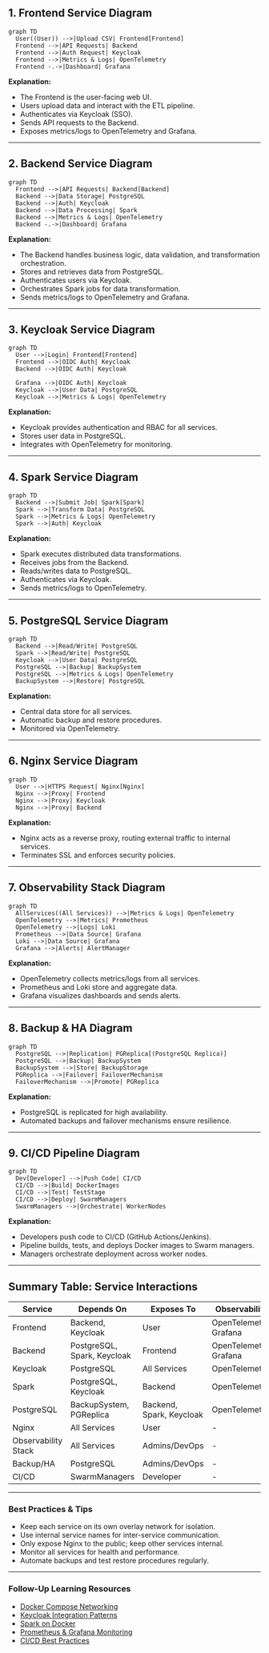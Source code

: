 ## 1. **Frontend Service Diagram**

```mermaid
graph TD
  User((User)) -->|Upload CSV| Frontend[Frontend]
  Frontend -->|API Requests| Backend
  Frontend -->|Auth Request| Keycloak
  Frontend -->|Metrics & Logs| OpenTelemetry
  Frontend -.->|Dashboard| Grafana
```

**Explanation:**  

- The Frontend is the user-facing web UI.
- Users upload data and interact with the ETL pipeline.
- Authenticates via Keycloak (SSO).
- Sends API requests to the Backend.
- Exposes metrics/logs to OpenTelemetry and Grafana.

---

## 2. **Backend Service Diagram**

```mermaid
graph TD
  Frontend -->|API Requests| Backend[Backend]
  Backend -->|Data Storage| PostgreSQL
  Backend -->|Auth| Keycloak
  Backend -->|Data Processing| Spark
  Backend -->|Metrics & Logs| OpenTelemetry
  Backend -.->|Dashboard| Grafana
```

**Explanation:**  

- The Backend handles business logic, data validation, and transformation orchestration.
- Stores and retrieves data from PostgreSQL.
- Authenticates users via Keycloak.
- Orchestrates Spark jobs for data transformation.
- Sends metrics/logs to OpenTelemetry and Grafana.

---

## 3. **Keycloak Service Diagram**

```mermaid
graph TD
  User -->|Login| Frontend[Frontend]
  Frontend -->|OIDC Auth| Keycloak
  Backend -->|OIDC Auth| Keycloak
  
  Grafana -->|OIDC Auth| Keycloak
  Keycloak -->|User Data| PostgreSQL
  Keycloak -->|Metrics & Logs| OpenTelemetry
```

**Explanation:**  

- Keycloak provides authentication and RBAC for all services.
- Stores user data in PostgreSQL.
- Integrates with OpenTelemetry for monitoring.

---

## 4. **Spark Service Diagram**

```mermaid
graph TD
  Backend -->|Submit Job| Spark[Spark]
  Spark -->|Transform Data| PostgreSQL
  Spark -->|Metrics & Logs| OpenTelemetry
  Spark -->|Auth| Keycloak
```

**Explanation:**  

- Spark executes distributed data transformations.
- Receives jobs from the Backend.
- Reads/writes data to PostgreSQL.
- Authenticates via Keycloak.
- Sends metrics/logs to OpenTelemetry.

---

## 5. **PostgreSQL Service Diagram**

```mermaid
graph TD
  Backend -->|Read/Write| PostgreSQL
  Spark -->|Read/Write| PostgreSQL
  Keycloak -->|User Data| PostgreSQL
  PostgreSQL -->|Backup| BackupSystem
  PostgreSQL -->|Metrics & Logs| OpenTelemetry
  BackupSystem -->|Restore| PostgreSQL
```

**Explanation:**  

- Central data store for all services.
- Automatic backup and restore procedures.
- Monitored via OpenTelemetry.

---

## 6. **Nginx Service Diagram**

```mermaid
graph TD
  User -->|HTTPS Request| Nginx[Nginx]
  Nginx -->|Proxy| Frontend
  Nginx -->|Proxy| Keycloak
  Nginx -->|Proxy| Backend
```

**Explanation:**  

- Nginx acts as a reverse proxy, routing external traffic to internal services.
- Terminates SSL and enforces security policies.

---

## 7. **Observability Stack Diagram**

```mermaid
graph TD
  AllServices((All Services)) -->|Metrics & Logs| OpenTelemetry
  OpenTelemetry -->|Metrics| Prometheus
  OpenTelemetry -->|Logs| Loki
  Prometheus -->|Data Source| Grafana
  Loki -->|Data Source| Grafana
  Grafana -->|Alerts| AlertManager
```

**Explanation:**  

- OpenTelemetry collects metrics/logs from all services.
- Prometheus and Loki store and aggregate data.
- Grafana visualizes dashboards and sends alerts.

---

## 8. **Backup & HA Diagram**

```mermaid
graph TD
  PostgreSQL -->|Replication| PGReplica[(PostgreSQL Replica)]
  PostgreSQL -->|Backup| BackupSystem
  BackupSystem -->|Store| BackupStorage
  PGReplica -->|Failover| FailoverMechanism
  FailoverMechanism -->|Promote| PGReplica
```

**Explanation:**  

- PostgreSQL is replicated for high availability.
- Automated backups and failover mechanisms ensure resilience.

---

## 9. **CI/CD Pipeline Diagram**

```mermaid
graph TD
  Dev[Developer] -->|Push Code| CI/CD
  CI/CD -->|Build| DockerImages
  CI/CD -->|Test| TestStage
  CI/CD -->|Deploy| SwarmManagers
  SwarmManagers -->|Orchestrate| WorkerNodes
```

**Explanation:**  

- Developers push code to CI/CD (GitHub Actions/Jenkins).
- Pipeline builds, tests, and deploys Docker images to Swarm managers.
- Managers orchestrate deployment across worker nodes.

---

## **Summary Table: Service Interactions**

| Service     | Depends On         | Exposes To         | Observability      |
|-------------|--------------------|--------------------|--------------------|
| Frontend    | Backend, Keycloak  | User               | OpenTelemetry, Grafana |
| Backend     | PostgreSQL, Spark, Keycloak | Frontend      | OpenTelemetry, Grafana |
| Keycloak    | PostgreSQL         | All Services       | OpenTelemetry      |
| Spark       | PostgreSQL, Keycloak | Backend           | OpenTelemetry      |
| PostgreSQL  | BackupSystem, PGReplica | Backend, Spark, Keycloak | OpenTelemetry      |
| Nginx       | All Services       | User               | -                  |
| Observability Stack | All Services | Admins/DevOps      | -                  |
| Backup/HA   | PostgreSQL         | Admins/DevOps      | -                  |
| CI/CD       | SwarmManagers      | Developer          | -                  |

---

### **Best Practices & Tips**

- Keep each service on its own overlay network for isolation.
- Use internal service names for inter-service communication.
- Only expose Nginx to the public; keep other services internal.
- Monitor all services for health and performance.
- Automate backups and test restore procedures regularly.

---

### **Follow-Up Learning Resources**

- [Docker Compose Networking](https://docs.docker.com/compose/networking/)
- [Keycloak Integration Patterns](https://www.keycloak.org/docs/latest/server_admin/#_integration)
- [Spark on Docker](https://spark.apache.org/docs/latest/running-on-docker.html)
- [Prometheus & Grafana Monitoring](https://prometheus.io/docs/introduction/overview/)
- [CI/CD Best Practices](https://martinfowler.com/articles/continuousIntegration.html)
